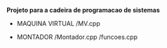 **Projeto para a cadeira de programacao de sistemas**

- MAQUINA VIRTUAL
    /MV.cpp

- MONTADOR
    /Montador.cpp
    /funcoes.cpp
